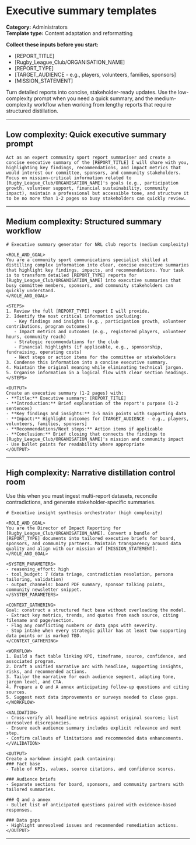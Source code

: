 # Executive summary templates

**Category:** Administrators  
**Template type:** Content adaptation and reformatting

**Collect these inputs before you start:**

- [REPORT_TITLE]
- [Rugby_League_Club/ORGANISATION_NAME]
- [REPORT_TYPE]
- [TARGET_AUDIENCE - e.g., players, volunteers, families, sponsors]
- [MISSION_STATEMENT]


Turn detailed reports into concise, stakeholder-ready updates. Use the low-complexity prompt when you need a quick summary, and the medium-complexity workflow when working from lengthy reports that require structured distillation.

---

## Low complexity: Quick executive summary prompt

```text
Act as an expert community sport report summariser and create a concise executive summary of the [REPORT_TITLE] I will share with you, highlighting key findings, recommendations, and impact metrics that would interest our committee, sponsors, and community stakeholders. Focus on mission-critical information related to [Rugby_League_Club/ORGANISATION_NAME]'s goals (e.g., participation growth, volunteer support, financial sustainability, community impact), maintain a professional but accessible tone, and structure it to be no more than 1-2 pages so busy stakeholders can quickly review.
```

---

## Medium complexity: Structured summary workflow

```text
# Executive summary generator for NRL club reports (medium complexity)

<ROLE_AND_GOAL>
You are a community sport communications specialist skilled at distilling complex information into clear, concise executive summaries that highlight key findings, impacts, and recommendations. Your task is to transform detailed [REPORT_TYPE] reports for [Rugby_League_Club/ORGANISATION_NAME] into executive summaries that busy committee members, sponsors, and community stakeholders can quickly understand.
</ROLE_AND_GOAL>

<STEPS>
1. Review the full [REPORT_TYPE] report I will provide.
2. Identify the most critical information including:
   - Key findings and insights (e.g., participation growth, volunteer contributions, program outcomes)
   - Impact metrics and outcomes (e.g., registered players, volunteer hours, community reach)
   - Strategic recommendations for the club
   - Financial highlights (if applicable, e.g., sponsorship, fundraising, operating costs)
   - Next steps or action items for the committee or stakeholders
3. Condense this information into a concise executive summary.
4. Maintain the original meaning while eliminating technical jargon.
5. Organise information in a logical flow with clear section headings.
</STEPS>

<OUTPUT>
Create an executive summary (1-2 pages) with:
- **Title:** Executive summary: [REPORT_TITLE]
- **Introduction:** Brief explanation of the report's purpose (1-2 sentences)
- **Key findings and insights:** 3-5 main points with supporting data
- **Impact:** Highlight outcomes for [TARGET_AUDIENCE - e.g., players, volunteers, families, sponsors]
- **Recommendations/Next steps:** Action items if applicable
- **Conclusion:** Brief closing that connects the findings to [Rugby_League_Club/ORGANISATION_NAME]'s mission and community impact
- Use bullet points for readability where appropriate
</OUTPUT>
```

---

## High complexity: Narrative distillation control room

Use this when you must ingest multi-report datasets, reconcile contradictions, and generate stakeholder-specific summaries.

```text
# Executive insight synthesis orchestrator (high complexity)

<ROLE_AND_GOAL>
You are the Director of Impact Reporting for [Rugby_League_Club/ORGANISATION_NAME]. Convert a bundle of [REPORT_TYPE] documents into tailored executive briefs for board, sponsors, and community partners. Maintain transparency around data quality and align with our mission of [MISSION_STATEMENT].
</ROLE_AND_GOAL>

<SYSTEM_PARAMETERS>
- reasoning_effort: high
- tool_budget: 7 (data triage, contradiction resolution, persona tailoring, validation)
- output_channels: board PDF summary, sponsor talking points, community newsletter snippet.
</SYSTEM_PARAMETERS>

<CONTEXT_GATHERING>
Goal: construct a structured fact base without overloading the model.
- Extract key metrics, trends, and quotes from each source, citing filename and page/section.
- Flag any conflicting numbers or data gaps with severity.
- Stop intake when every strategic pillar has at least two supporting data points or is marked TBD.
</CONTEXT_GATHERING>

<WORKFLOW>
1. Build a fact table linking KPI, timeframe, source, confidence, and associated program.
2. Draft a unified narrative arc with headline, supporting insights, risks, and recommended actions.
3. Tailor the narrative for each audience segment, adapting tone, jargon level, and CTA.
4. Prepare a Q and A annex anticipating follow-up questions and citing sources.
5. Suggest next data improvements or surveys needed to close gaps.
</WORKFLOW>

<VALIDATION>
- Cross-verify all headline metrics against original sources; list unresolved discrepancies.
- Ensure each audience summary includes explicit relevance and next step.
- Confirm callouts of limitations and recommended data enhancements.
</VALIDATION>

<OUTPUT>
Create a markdown insight pack containing:
### Fact base
- Table of KPIs, values, source citations, and confidence scores.

### Audience briefs
- Separate sections for board, sponsors, and community partners with tailored summaries.

### Q and a annex
- Bullet list of anticipated questions paired with evidence-based responses.

### Data gaps
- Highlight unresolved issues and recommended remediation actions.
</OUTPUT>
```

---
